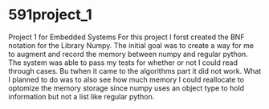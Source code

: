 # 591project_1
Project 1 for Embedded Systems
For this project I forst created the BNF notation for the Library Numpy. The initial goal was to create a way for me to augment and record the memory between numpy and regular python. The system was able to pass my tests for whether or not I could read through cases. Bu twhen it came to the algorithms part it did not work. What I planned to do was to also see how much memory I could reallocate to optomize the memory storage since numpy uses an object type to hold information but not a list like regular python.
